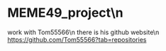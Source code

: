 # MEME49_project\n
work with Tom55566\n
there is his github website\n
https://github.com/Tom55566?tab=repositories
